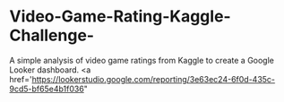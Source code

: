 # Video-Game-Rating-Kaggle-Challenge-
A simple analysis of video game ratings from Kaggle to create a Google Looker dashboard.
<a href='https://lookerstudio.google.com/reporting/3e63ec24-6f0d-435c-9cd5-bf65e4b1f036" </a>

